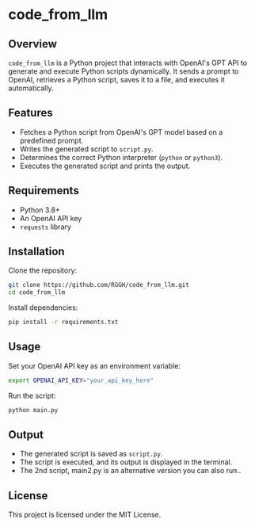 # code_from_llm

## Overview

`code_from_llm` is a Python project that interacts with OpenAI's GPT API to generate and execute Python scripts dynamically. It sends a prompt to OpenAI, retrieves a Python script, saves it to a file, and executes it automatically.

## Features
- Fetches a Python script from OpenAI's GPT model based on a predefined prompt.
- Writes the generated script to `script.py`.
- Determines the correct Python interpreter (`python` or `python3`).
- Executes the generated script and prints the output.

## Requirements

- Python 3.8+
- An OpenAI API key
- `requests` library

## Installation

Clone the repository:

```sh
git clone https://github.com/RGGH/code_from_llm.git
cd code_from_llm
```

Install dependencies:

```sh
pip install -r requirements.txt
```

## Usage

Set your OpenAI API key as an environment variable:

```sh
export OPENAI_API_KEY="your_api_key_here"
```

Run the script:

```sh
python main.py
```

## Output

- The generated script is saved as `script.py`.
- The script is executed, and its output is displayed in the terminal.
- The 2nd script, main2.py  is an alternative version you can also run..

## License

This project is licensed under the MIT License.



